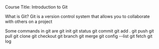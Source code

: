 Course Title: Introduction to Git

What is Git?
Git is a version control system that allows you to collaborate with others on a project


Some commands in git are 
git init
git status
git commit
git add . 
git push
git pull
git clone
git checkout 
git branch
git merge 
git config --list 
git fetch
git log